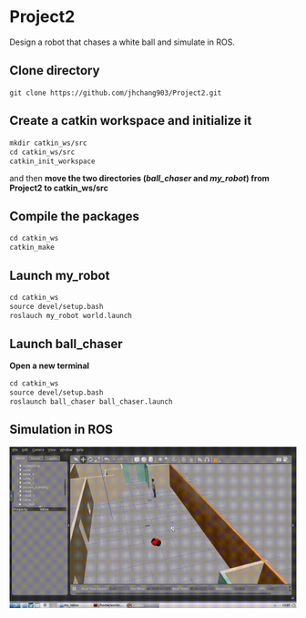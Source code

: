 # Project2
Design a robot that chases a white ball and simulate in ROS.


## Clone directory
```
git clone https://github.com/jhchang903/Project2.git
```


## Create a catkin workspace and initialize it
```
mkdir catkin_ws/src
cd catkin_ws/src
catkin_init_workspace
```
and then **move the two directories (_ball_chaser_ and _my_robot_) from Project2 to catkin_ws/src**


## Compile the packages
```
cd catkin_ws
catkin_make
```

## Launch my_robot
```
cd catkin_ws
source devel/setup.bash
roslauch my_robot world.launch
```

##  Launch ball_chaser 
**Open a new terminal**
```
cd catkin_ws
source devel/setup.bash
roslaunch ball_chaser ball_chaser.launch
```

##  Simulation in ROS
<img src="https://github.com/jhchang903/Project2/blob/master/ros.gif" width="700">
